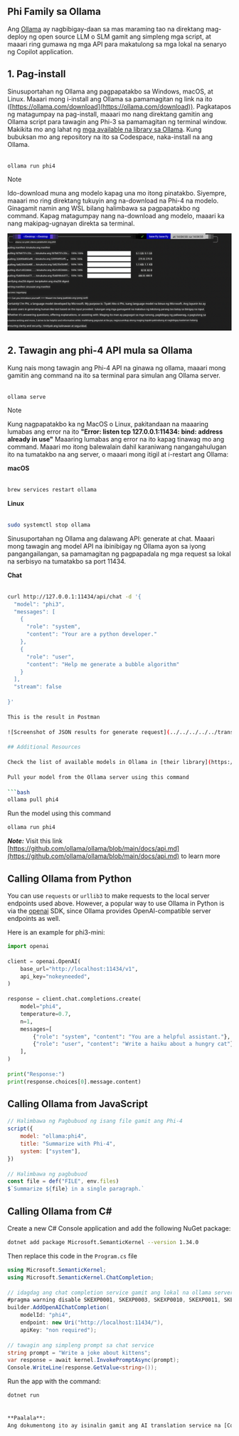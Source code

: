 <!--
CO_OP_TRANSLATOR_METADATA:
{
  "original_hash": "0b38834693bb497f96bf53f0d941f9a1",
  "translation_date": "2025-07-16T19:17:59+00:00",
  "source_file": "md/01.Introduction/02/04.Ollama.md",
  "language_code": "tl"
}
-->
## Phi Family sa Ollama


Ang [Ollama](https://ollama.com) ay nagbibigay-daan sa mas maraming tao na direktang mag-deploy ng open source LLM o SLM gamit ang simpleng mga script, at maaari ring gumawa ng mga API para makatulong sa mga lokal na senaryo ng Copilot application.

## **1. Pag-install**

Sinusuportahan ng Ollama ang pagpapatakbo sa Windows, macOS, at Linux. Maaari mong i-install ang Ollama sa pamamagitan ng link na ito ([https://ollama.com/download](https://ollama.com/download)). Pagkatapos ng matagumpay na pag-install, maaari mo nang direktang gamitin ang Ollama script para tawagin ang Phi-3 sa pamamagitan ng terminal window. Makikita mo ang lahat ng [mga available na library sa Ollama](https://ollama.com/library). Kung bubuksan mo ang repository na ito sa Codespace, naka-install na ang Ollama.

```bash

ollama run phi4

```

> [!NOTE]
> Ido-download muna ang modelo kapag una mo itong pinatakbo. Siyempre, maaari mo ring direktang tukuyin ang na-download na Phi-4 na modelo. Ginagamit namin ang WSL bilang halimbawa sa pagpapatakbo ng command. Kapag matagumpay nang na-download ang modelo, maaari ka nang makipag-ugnayan direkta sa terminal.

![run](../../../../../translated_images/ollama_run.e9755172b162b381359f8dc8ad0eb1499e13266d833afaf29c47e928d6d7abc5.tl.png)

## **2. Tawagin ang phi-4 API mula sa Ollama**

Kung nais mong tawagin ang Phi-4 API na ginawa ng ollama, maaari mong gamitin ang command na ito sa terminal para simulan ang Ollama server.

```bash

ollama serve

```

> [!NOTE]
> Kung nagpapatakbo ka ng MacOS o Linux, pakitandaan na maaaring lumabas ang error na ito **"Error: listen tcp 127.0.0.1:11434: bind: address already in use"** Maaaring lumabas ang error na ito kapag tinawag mo ang command. Maaari mo itong balewalain dahil karaniwang nangangahulugan ito na tumatakbo na ang server, o maaari mong itigil at i-restart ang Ollama:

**macOS**

```bash

brew services restart ollama

```

**Linux**

```bash

sudo systemctl stop ollama

```

Sinusuportahan ng Ollama ang dalawang API: generate at chat. Maaari mong tawagin ang model API na ibinibigay ng Ollama ayon sa iyong pangangailangan, sa pamamagitan ng pagpapadala ng mga request sa lokal na serbisyo na tumatakbo sa port 11434.

**Chat**

```bash

curl http://127.0.0.1:11434/api/chat -d '{
  "model": "phi3",
  "messages": [
    {
      "role": "system",
      "content": "Your are a python developer."
    },
    {
      "role": "user",
      "content": "Help me generate a bubble algorithm"
    }
  ],
  "stream": false
  
}'

This is the result in Postman

![Screenshot of JSON results for generate request](../../../../../translated_images/ollama_gen.bda5d4e715366cc9c1cae2956e30bfd55b07b22ca782ef69e680100a9a1fd563.tl.png)

## Additional Resources

Check the list of available models in Ollama in [their library](https://ollama.com/library).

Pull your model from the Ollama server using this command

```bash
ollama pull phi4
```

Run the model using this command

```bash
ollama run phi4
```

***Note:*** Visit this link [https://github.com/ollama/ollama/blob/main/docs/api.md](https://github.com/ollama/ollama/blob/main/docs/api.md) to learn more

## Calling Ollama from Python

You can use `requests` or `urllib3` to make requests to the local server endpoints used above. However, a popular way to use Ollama in Python is via the [openai](https://pypi.org/project/openai/) SDK, since Ollama provides OpenAI-compatible server endpoints as well.

Here is an example for phi3-mini:

```python
import openai

client = openai.OpenAI(
    base_url="http://localhost:11434/v1",
    api_key="nokeyneeded",
)

response = client.chat.completions.create(
    model="phi4",
    temperature=0.7,
    n=1,
    messages=[
        {"role": "system", "content": "You are a helpful assistant."},
        {"role": "user", "content": "Write a haiku about a hungry cat"},
    ],
)

print("Response:")
print(response.choices[0].message.content)
```

## Calling Ollama from JavaScript 

```javascript
// Halimbawa ng Pagbubuod ng isang file gamit ang Phi-4
script({
    model: "ollama:phi4",
    title: "Summarize with Phi-4",
    system: ["system"],
})

// Halimbawa ng pagbubuod
const file = def("FILE", env.files)
$`Summarize ${file} in a single paragraph.`
```

## Calling Ollama from C#

Create a new C# Console application and add the following NuGet package:

```bash
dotnet add package Microsoft.SemanticKernel --version 1.34.0
```

Then replace this code in the `Program.cs` file

```csharp
using Microsoft.SemanticKernel;
using Microsoft.SemanticKernel.ChatCompletion;

// idagdag ang chat completion service gamit ang lokal na ollama server endpoint
#pragma warning disable SKEXP0001, SKEXP0003, SKEXP0010, SKEXP0011, SKEXP0050, SKEXP0052
builder.AddOpenAIChatCompletion(
    modelId: "phi4",
    endpoint: new Uri("http://localhost:11434/"),
    apiKey: "non required");

// tawagin ang simpleng prompt sa chat service
string prompt = "Write a joke about kittens";
var response = await kernel.InvokePromptAsync(prompt);
Console.WriteLine(response.GetValue<string>());
```

Run the app with the command:

```bash
dotnet run


**Paalala**:  
Ang dokumentong ito ay isinalin gamit ang AI translation service na [Co-op Translator](https://github.com/Azure/co-op-translator). Bagamat nagsusumikap kami para sa katumpakan, pakatandaan na ang mga awtomatikong pagsasalin ay maaaring maglaman ng mga pagkakamali o di-tumpak na impormasyon. Ang orihinal na dokumento sa orihinal nitong wika ang dapat ituring na pangunahing sanggunian. Para sa mahahalagang impormasyon, inirerekomenda ang propesyonal na pagsasalin ng tao. Hindi kami mananagot sa anumang hindi pagkakaunawaan o maling interpretasyon na maaaring magmula sa paggamit ng pagsasaling ito.